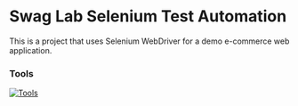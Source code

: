 # Swag Lab Selenium Test Automation
This is a project that uses Selenium WebDriver for a demo e-commerce web application.

### Tools
[![Tools](https://skillicons.dev/icons?i=java,selenium,maven,eclipse,jenkins)](https://skillicons.dev)
